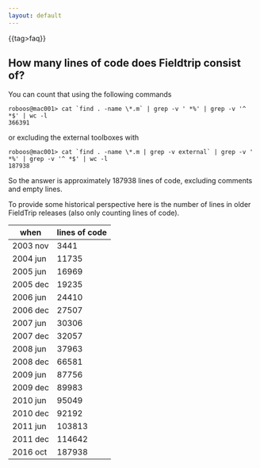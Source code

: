 ```yaml
---
layout: default
---
```


{{tag>faq}}
## How many lines of code does Fieldtrip consist of?

You can count that using the following commands

    roboos@mac001> cat `find . -name \*.m` | grep -v ' *%' | grep -v '^ *$' | wc -l
    366391

or excluding the external toolboxes with
    
    roboos@mac001> cat `find . -name \*.m | grep -v external` | grep -v ' *%' | grep -v '^ *$' | wc -l
    187938

So the answer is approximately 187938 lines of code, excluding comments and empty lines.

To provide some historical perspective here is the number of lines in older FieldTrip releases (also only counting lines of code).

 | when     | lines of code | 
 | ----     | ------------- | 
 | 2003 nov | 3441          | 
 | 2004 jun | 11735         | 
 | 2005 jun | 16969         | 
 | 2005 dec | 19235         | 
 | 2006 jun | 24410         | 
 | 2006 dec | 27507         | 
 | 2007 jun | 30306         | 
 | 2007 dec | 32057         | 
 | 2008 jun | 37963         | 
 | 2008 dec | 66581         | 
 | 2009 jun | 87756         | 
 | 2009 dec | 89983         | 
 | 2010 jun | 95049         | 
 | 2010 dec | 92192         | 
 | 2011 jun | 103813        | 
 | 2011 dec | 114642        | 
 | 2016 oct | 187938        | 

